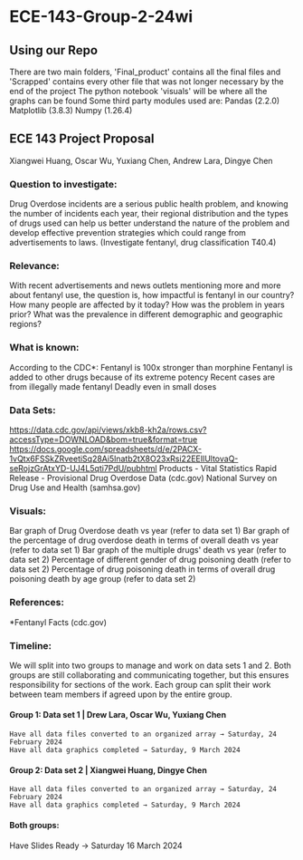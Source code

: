 # ECE-143-Group-2-24wi
## Using our Repo
There are two main folders, 'Final_product' contains all the final files and 'Scrapped' contains every other file that 
was not longer necessary by the end of the project
The python notebook 'visuals' will be where all the graphs can be found
Some third party modules used are:
Pandas (2.2.0)
Matplotlib (3.8.3)
Numpy (1.26.4)
## ECE 143 Project Proposal
Xiangwei Huang, Oscar Wu, Yuxiang Chen, Andrew Lara, Dingye Chen



### Question to investigate:
Drug Overdose incidents are a serious public health problem, and knowing the number of incidents each year, their regional distribution and the types of drugs used can help us better understand the nature of the problem and develop effective prevention strategies which could range from advertisements to laws.
(Investigate fentanyl, drug classification T40.4)

### Relevance:
With recent advertisements and news outlets mentioning more and more about fentanyl use, the question is, how impactful is fentanyl in our country? How many people are affected by it today? How was the problem in years prior? What was the prevalence in different demographic and geographic regions?

### What is known:
According to the CDC*:
Fentanyl is 100x stronger than morphine
Fentanyl is added to other drugs because of its extreme potency
Recent cases are from illegally made fentanyl
Deadly even in small doses

### Data Sets:  
https://data.cdc.gov/api/views/xkb8-kh2a/rows.csv?accessType=DOWNLOAD&bom=true&format=true
https://docs.google.com/spreadsheets/d/e/2PACX-1vQtx6FSSkZRveetiSq28Ai5lnatb2tX8O23xRsi22EEIlUltovaQ-seRojzGrAtxYD-UJ4L5qti7PdU/pubhtml 
Products - Vital Statistics Rapid Release - Provisional Drug Overdose Data (cdc.gov)
National Survey on Drug Use and Health (samhsa.gov)

### Visuals: 
Bar graph of Drug Overdose death vs year (refer to data set 1)
Bar graph of the percentage of drug overdose death in terms of overall death vs year (refer to data set 1)
Bar graph of the multiple drugs' death vs year (refer to data set 2)
Percentage of different gender of drug poisoning death (refer to data set 2)
Percentage of drug poisoning death in terms of overall drug poisoning death by age group (refer to data set 2)

### References:
*Fentanyl Facts (cdc.gov)

### Timeline:
We will split into two groups to manage and work on data sets 1 and 2. Both groups are still collaborating and communicating together, but this ensures responsibility for sections of the work. Each group can split their work between team members if agreed upon by the entire group.


#### Group 1: Data set 1 | Drew Lara, Oscar Wu, Yuxiang Chen
	Have all data files converted to an organized array → Saturday, 24 February 2024 
	Have all data graphics completed → Saturday, 9 March 2024


#### Group 2: Data set 2 | Xiangwei Huang, Dingye Chen
	Have all data files converted to an organized array → Saturday, 24 February 2024
	Have all data graphics completed → Saturday, 9 March 2024

#### Both groups:
Have Slides Ready → Saturday 16 March 2024
